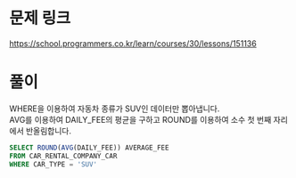 # 문제 링크
https://school.programmers.co.kr/learn/courses/30/lessons/151136

# 풀이
WHERE을 이용하여 자동차 종류가 SUV인 데이터만 뽑아냅니다.  
AVG를 이용하여 DAILY_FEE의 평균을 구하고 ROUND를 이용하여 소수 첫 번째 자리에서 반올림합니다.

```sql
SELECT ROUND(AVG(DAILY_FEE)) AVERAGE_FEE
FROM CAR_RENTAL_COMPANY_CAR
WHERE CAR_TYPE = 'SUV'
```